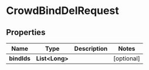 

# CrowdBindDelRequest


## Properties

Name | Type | Description | Notes
------------ | ------------- | ------------- | -------------
**bindIds** | **List&lt;Long&gt;** |  |  [optional]



